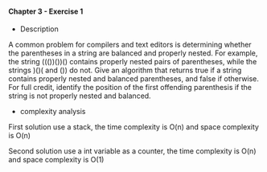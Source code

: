 #### Chapter 3 - Exercise 1
* Description

A common problem for compilers and text editors is determining whether
the parentheses in a string are balanced and properly nested. For example, the
string ((())())() contains properly nested pairs of parentheses, while the strings
)()( and ()) do not. Give an algorithm that returns true if a string contains
properly nested and balanced parentheses, and false if otherwise. For full credit,
identify the position of the first offending parenthesis if the string is not properly
nested and balanced.

     
* complexity analysis


First solution use a stack, the time complexity is O(n) and space complexity is O(n)

Second solution use a int variable as a counter, the time complexity is O(n) and space complexity is O(1)